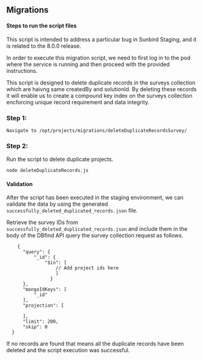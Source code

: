 ## Migrations

#### Steps to run the script files

This script is intended to address a particular bug in Sunbird Staging, and it is related to the 8.0.0 release.

In order to execute this migration script, we need to first log in to the pod where the service is running and then proceed with the provided instructions.

This script is designed to delete duplicate records in the surveys collection which are haivng 
same createdBy and solutionId. By deleting these records it will enable us to create a compound key 
index on the surveys collection encforcing unique record requirement and data integrity.

### Step 1:

    Navigate to /opt/projects/migrations/deleteDuplicateRecordsSurvey/

### Step 2:

Run the script to delete duplicate projects.

    node deleteDuplicateRecords.js

#### Validation 

After the script has been executed in the staging environment, we can validate the data by 
using the generated `successfully_deleted_duplicated_records.json` file.

Retrieve the survey IDs from `successfully_deleted_duplicated_records.json` and include them in the body of the DBfind API query the survey collection request as follows.

        {
          "query": {
              "_id": {
                  "$in": [
                      // Add project ids here
                      ]
                    }
          },
          "mongoIdKeys": [
              "_id"
          ],
          "projection": [

          ],
          "limit": 200,
          "skip": 0
      }

If no records are found that means all the duplicate records have been deleted and the 
script execution was successful.
